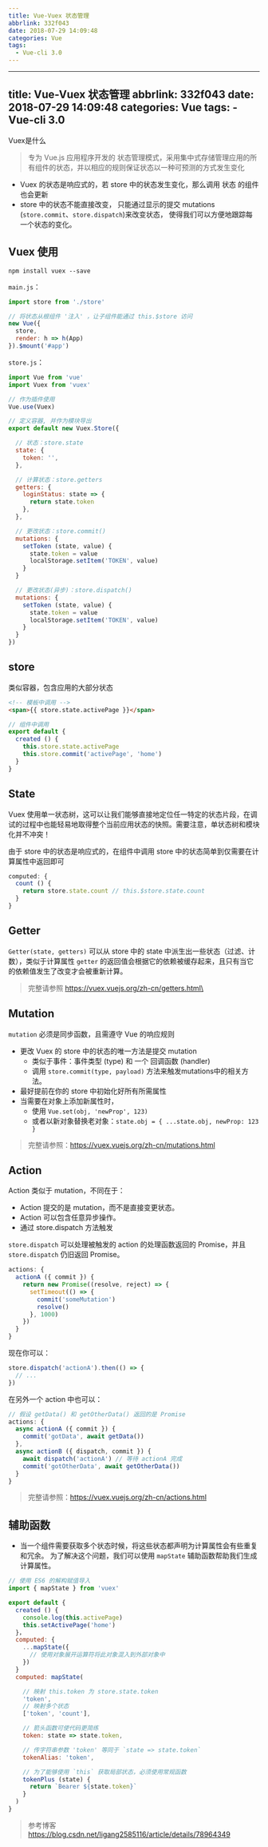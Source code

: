 ```yaml
---
title: Vue-Vuex 状态管理
abbrlink: 332f043
date: 2018-07-29 14:09:48
categories: Vue
tags:
  - Vue-cli 3.0
---
```

  ---
  title: Vue-Vuex 状态管理
  abbrlink: 332f043
  date: 2018-07-29 14:09:48
  categories: Vue
  tags:
    - Vue-cli 3.0
  ---

  Vuex是什么
  >专为 Vue.js 应用程序开发的 状态管理模式，采用集中式存储管理应用的所有组件的状态，并以相应的规则保证状态以一种可预测的方式发生变化

  - Vuex 的状态是响应式的，若 store 中的状态发生变化，那么调用 状态 的组件也会更新
  - store 中的状态不能直接改变，
  只能通过显示的提交 mutations (`store.commit`、`store.dispatch`)来改变状态，
  使得我们可以方便地跟踪每一个状态的变化。

  ## Vuex 使用
  ```
  npm install vuex --save
  ```

  `main.js`：

  ``` javascript
  import store from './store'

  // 将状态从根组件 '注入' ，让子组件能通过 this.$store 访问
  new Vue({
    store,
    render: h => h(App)
  }).$mount('#app')
  ```

  `store.js`：
  ``` javascript
  import Vue from 'vue'
  import Vuex from 'vuex'

  // 作为插件使用
  Vue.use(Vuex)

  // 定义容器, 并作为模块导出
  export default new Vuex.Store({

    // 状态：store.state
    state: {
      token: '',
    },

    // 计算状态：store.getters
    getters: {
      loginStatus: state => {
        return state.token
      },
    },

    // 更改状态：store.commit()
    mutations: {
      setToken (state, value) {
        state.token = value
        localStorage.setItem('TOKEN', value)
      }
    }

    // 更改状态(异步)：store.dispatch()
    mutations: {
      setToken (state, value) {
        state.token = value
        localStorage.setItem('TOKEN', value)
      }
    }
  })
  ```

  ## store
  类似容器，包含应用的大部分状态
  ```html
  <!-- 模板中调用 -->
  <span>{{ store.state.activePage }}</span>
  ```
  ``` javascript
  // 组件中调用
  export default {
    created () {
      this.store.state.activePage
      this.store.commit('activePage', 'home')
    }
  }
  ```

  ## State
  Vuex 使用单一状态树，这可以让我们能够直接地定位任一特定的状态片段，在调试的过程中也能轻易地取得整个当前应用状态的快照。需要注意，单状态树和模块化并不冲突！

  由于 store 中的状态是响应式的，在组件中调用 store 中的状态简单到仅需要在计算属性中返回即可
  ```javascript
  computed: {
    count () {
      return store.state.count // this.$store.state.count
    }
  }
  ```

  ## Getter
  `Getter(state, getters)` 可以从 store 中的 state 中派生出一些状态（过滤、计数），类似于计算属性
  `getter` 的返回值会根据它的依赖被缓存起来，且只有当它的依赖值发生了改变才会被重新计算。
  >完整请参照 https://vuex.vuejs.org/zh-cn/getters.html\

  ## Mutation
  `mutation` 必须是同步函数，且需遵守 Vue 的响应规则

  - 更改 Vuex 的 store 中的状态的唯一方法是提交 mutation
    -  类似于事件：事件类型 (type) 和 一个 回调函数 (handler)
    - 调用 `store.commit(type, payload)` 方法来触发mutations中的相关方法。
  - 最好提前在你的 store 中初始化好所有所需属性
  - 当需要在对象上添加新属性时，
    - 使用 `Vue.set(obj, 'newProp', 123)`
    - 或者以新对象替换老对象：`state.obj = { ...state.obj, newProp: 123 }`
  >完整请参照：https://vuex.vuejs.org/zh-cn/mutations.html

  ## Action
  Action 类似于 mutation，不同在于：

  - Action 提交的是 mutation，而不是直接变更状态。
  - Action 可以包含任意异步操作。
  - 通过 store.dispatch 方法触发

  `store.dispatch` 可以处理被触发的 action 的处理函数返回的 Promise，并且 `store.dispatch` 仍旧返回 Promise。
  ```javascript
  actions: {
    actionA ({ commit }) {
      return new Promise((resolve, reject) => {
        setTimeout(() => {
          commit('someMutation')
          resolve()
        }, 1000)
      })
    }
  }
  ```
  现在你可以：
  ```javascript
  store.dispatch('actionA').then(() => {
    // ...
  })
  ```
  在另外一个 action 中也可以：

  ```javascript
  // 假设 getData() 和 getOtherData() 返回的是 Promise
  actions: {
    async actionA ({ commit }) {
      commit('gotData', await getData())
    },
    async actionB ({ dispatch, commit }) {
      await dispatch('actionA') // 等待 actionA 完成
      commit('gotOtherData', await getOtherData())
    }
  }
  ```

  >完整请参照：https://vuex.vuejs.org/zh-cn/actions.html

  ## 辅助函数

  - 当一个组件需要获取多个状态时候，将这些状态都声明为计算属性会有些重复和冗余。
  为了解决这个问题，我们可以使用 `mapState` 辅助函数帮助我们生成计算属性。
  ```javascript
  // 使用 ES6 的解构赋值导入
  import { mapState } from 'vuex'

  export default {
    created () {
      console.log(this.activePage)
      this.setActivePage('home')
    }，
    computed: {
      ...mapState({
        // 使用对象展开运算符将此对象混入到外部对象中
      })
    }
    computed: mapState(

      // 映射 this.token 为 store.state.token
      'token',
      // 映射多个状态
      ['token', 'count'],

      // 箭头函数可使代码更简练
      token: state => state.token,

      // 传字符串参数 'token' 等同于 `state => state.token`
      tokenAlias: 'token',

      // 为了能够使用 `this` 获取局部状态，必须使用常规函数
      tokenPlus (state) {
        return `Bearer ${state.token}`
      }
    )
  }
  ```
  >参考博客 https://blog.csdn.net/ligang2585116/article/details/78964349
